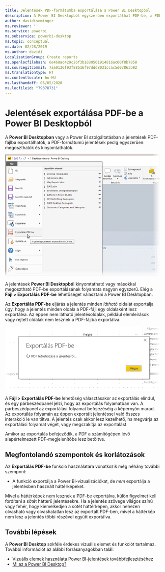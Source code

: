 ```yaml
---
title: Jelentések PDF-formátumba exportálása a Power BI Desktopból
description: A Power BI Desktopból egyszerűen exportálhat PDF-be, a PDF-jelentéseket pedig egyszerűen kinyomtathatja
author: davidiseminger
ms.reviewer: ''
ms.service: powerbi
ms.subservice: powerbi-desktop
ms.topic: conceptual
ms.date: 02/28/2019
ms.author: davidi
LocalizationGroup: Create reports
ms.openlocfilehash: 6e468ac429c26f3b1880501914816ac60f8b7858
ms.sourcegitcommit: 7aa0136f93f88516f97ddd8031ccac5d07863b92
ms.translationtype: HT
ms.contentlocale: hu-HU
ms.lasthandoff: 05/05/2020
ms.locfileid: "79378731"
---
```

# <a name="export-reports-to-pdf-from-power-bi-desktop"></a>Jelentések exportálása PDF-be a Power BI Desktopból
A **Power BI Desktopban** vagy a Power BI szolgáltatásban a jelentések PDF-fájlba exportálhatók, a PDF-formátumú jelentések pedig egyszerűen megoszthatók és kinyomtathatók.

![Exportálás PDF-be](media/desktop-export-to-pdf/export-to-pdf_01.png)

A jelentések **Power BI Desktopból** kinyomtatható vagy másokkal megosztható PDF-be exportálásának folyamata nagyon egyszerű. Elég a **Fájl > Exportálás PDF-be** lehetőséget választani a Power BI Desktopban.

Az **Exportálás PDF-be** eljárás a jelentés minden *látható* oldalát exportálja úgy, hogy a jelentés minden oldala a PDF-fájl egy oldalaként lesz exportálva. Az éppen nem látható jelentésoldalak, például elemleírások vagy rejtett oldalak nem lesznek a PDF-fájlba exportálva. 

![PDF-be exportálás folyamatban](media/desktop-export-to-pdf/export-to-pdf_02.png)

A **Fájl > Exportálás PDF-be** lehetőség választásakor az exportálás elindul, és egy párbeszédpanel jelzi, hogy az exportálás folyamatban van. A párbeszédpanel az exportálási folyamat befejezéséig a képernyőn marad. Az exportálás folyamán az éppen exportált jelentéssel való összes interakció le van tiltva. A jelentés csak akkor lesz kezelhető, ha megvárja az exportálási folyamat végét, vagy megszakítja az exportálást. 

Amikor az exportálás befejeződik, a PDF a számítógépen lévő alapértelmezett PDF-megjelenítőbe lesz betöltve. 

## <a name="considerations-and-limitations"></a>Megfontolandó szempontok és korlátozások
Az **Exportálás PDF-be** funkció használatára vonatkozik még néhány további szempont:

* A funkció exportálja a Power BI-vizualizációkat, de *nem* exportálja a jelentésben használt háttérképeket.

Mivel a háttérképek nem lesznek a PDF-be exportálva, külön figyelmet kell fordítani a sötét hátterű jelentésekre. Ha a jelentés szövege világos színű vagy fehér, hogy kiemelkedjen a sötét háttérképen, akkor nehezen olvasható vagy olvashatatlan lesz az exportált PDF-ben, mivel a háttérkép nem lesz a jelentés többi részével együtt exportálva. 



## <a name="next-steps"></a>További lépések
A **Power BI Desktop** sokféle érdekes vizuális elemet és funkciót tartalmaz. További információt az alábbi forrásanyagokban talál:

* [Vizuális elemek használata Power BI-jelentések továbbfejlesztéséhez](desktop-visual-elements-for-reports.md)
* [Mi az a Power BI Desktop?](desktop-what-is-desktop.md)


